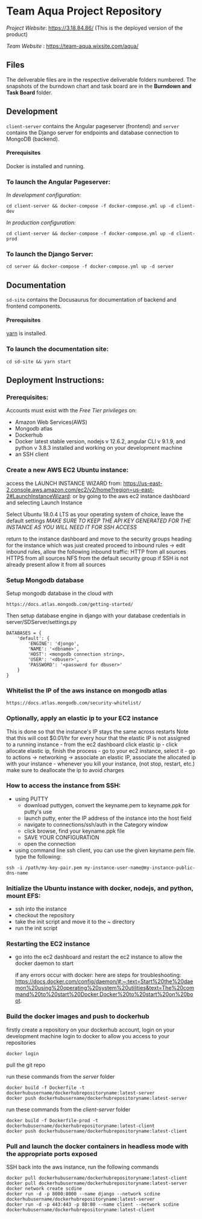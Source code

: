 # Team Aqua Project Repository

  *Project Website*: https://3.18.84.86/ (This is the deployed version of the product)
  
  *Team Website* : https://team-aqua.wixsite.com/aqua/

## Files

The deliverable files are in the respective deliverable folders numbered. The snapshots of the burndown chart and task board are in the **Burndown and Task Board** folder.

## Development

`client-server` contains the Angular pageserver (frontend) and `server` contains the Django server for endpoints and database connection to MongoDB (backend).

#### Prerequisites
Docker is installed and running.

### To launch the Angular Pageserver:

*In development configuration:*
```
cd client-server && docker-compose -f docker-compose.yml up -d client-dev
```

*In production configuration:*
```
cd client-server && docker-compose -f docker-compose.yml up -d client-prod
```

### To launch the Django Server:
```
cd server && docker-compose -f docker-compose.yml up -d server
```

## Documentation

`sd-site` contains the Docusaurus for documentation of backend and frontend components. 

#### Prerequisites

[yarn](https://classic.yarnpkg.com/en/docs/install/) is installed.

### To launch the documentation site:
```
cd sd-site && yarn start
```

## Deployment Instructions:

### Prerequisites:
Accounts must exist with the _Free Tier privileges_ on:
- Amazon Web Services(AWS)
- Mongodb atlas
- Dockerhub
- Docker latest stable version, nodejs v 12.6.2, angular CLI v 9.1.9, and python v 3.8.3 installed and working on your development machine
- an SSH client

### Create a new AWS EC2 Ubuntu instance:

access the LAUNCH INSTANCE WIZARD from: https://us-east-2.console.aws.amazon.com/ec2/v2/home?region=us-east-2#LaunchInstanceWizard:
or by going to the aws ec2 instance dashboard and selecting Launch Instance

Select Ubuntu 18.0.4 LTS as your operating system of choice, leave the default settings
*MAKE SURE TO KEEP THE API KEY GENERATED FOR THE INSTANCE AS YOU WILL NEED IT FOR SSH ACCESS*

return to the instance dashboard and move to the security groups heading for the instance which was just created
proceed to inbound rules -> edit inbound rules, allow the following inbound traffic:
HTTP from all sources
HTTPS from all sources
NFS from the default security group
if SSH is not already present allow it from all sources

### Setup Mongodb database
Setup mongodb database in the cloud with
```
https://docs.atlas.mongodb.com/getting-started/

```
Then setup database engine in django with your database credentials in server/SDServer/settings.py
```
DATABASES = {
    'default': {
        'ENGINE': 'djongo',
        'NAME': '<dbname>',
        'HOST': <mongodb connection string>,
        'USER': '<dbuser>',
        'PASSWORD': '<password for dbuser>'
    }
}
```


### Whitelist the IP of the aws instance on mongodb atlas
    https://docs.atlas.mongodb.com/security-whitelist/

### Optionally, apply an elastic ip to your EC2 instance
This is done so that the instance's IP stays the same across restarts
Note that this will cost $0.01/hr for every hour that the elastic IP is not assigned to a running instance
    - from the ec2 dashboard click elastic ip
    - click allocate elastic ip, finish the process
    - go to your ec2 instance, select it
    - go to actions -> networking -> associate an elastic IP, associate the allocated ip with your instance
    - whenever you kill your instance, (not stop, restart, etc.) make sure to deallocate the ip to avoid charges

### How to access the instance from SSH:
* using PUTTY
    - download puttygen, convert the keyname.pem to keyname.ppk for putty's use
    - launch putty, enter the IP address of the instance into the host field
    - navigate to connections/ssh/auth in the Category window
    - click browse, find your keyname.ppk file
    - SAVE YOUR CONFIGURATION
    - open the connection
* using command line ssh client, you can use the given keyname.pem file. type the following:
```
ssh -i /path/my-key-pair.pem my-instance-user-name@my-instance-public-dns-name
```

### Initialize the Ubuntu instance with docker, nodejs, and python, mount EFS:
- ssh into the instance
- checkout the repository
- take the init script and move it to the ~ directory
- run the init script



### Restarting the EC2 instance
- go into the ec2 dashboard and restart the ec2 instance to allow the docker daemon to start

    if any errors occur with docker: here are steps for troubleshooting:
    https://docs.docker.com/config/daemon/#:~:text=Start%20the%20daemon%20using%20operating%20system%20utilities&text=The%20command%20to%20start%20Docker,Docker%20to%20start%20on%20boot.

### Build the docker images and push to dockerhub
firstly create a repository on your dockerhub account, 
login on your development machine login to docker to allow you access to your repositories
```
docker login
```

pull the git repo

run these commands from the _server_ folder
```
docker build -f Dockerfile -t dockerhubusername/dockerhubrepositoryname:latest-server
docker push dockerhubusername/dockerhubrepositoryname:latest-server
```

run these commands from the _client-server_ folder
```
docker build -f Dockerfile-prod -t dockerhubusername/dockerhubrepositoryname:latest-client
docker push dockerhubusername/dockerhubrepositoryname:latest-client
```

### Pull and launch the docker containers in headless mode with the appropriate ports exposed
SSH back into the aws instance, run the following commands
```
docker pull dockerhubusername/dockerhubrepositoryname:latest-client
docker pull dockerhubusername/dockerhubrepositoryname:latest-server
docker network create scdine
docker run -d -p 8000:8000 --name django --network scdine dockerhubusername/dockerhubrepositoryname:latest-server
docker run -d -p 443:443 -p 80:80 --name client --network scdine dockerhubusername/dockerhubrepositoryname:latest-client
```


